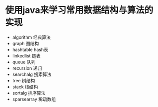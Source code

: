 # 使用java来学习常用数据结构与算法的实现

* algorithm 经典算法
* graph 图结构
* hashtable hash表
* linkedlist 链表
* queue 队列
* recursion 递归
* searchalg 搜索算法
* tree 树结构
* stack 栈结构
* sortalg 排序算法
* sparsearray 稀疏数组
